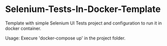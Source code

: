 # Selenium-Tests-In-Docker-Template
Template with simple Selenium UI Tests project and configuration to run it in docker container.

Usage:
Execure 'docker-compose up' in the project folder.
